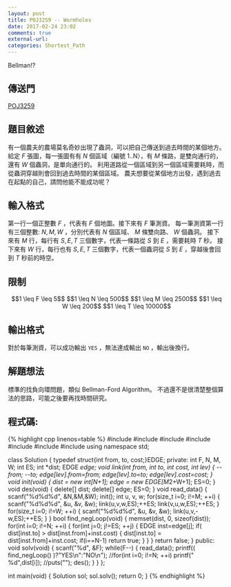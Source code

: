```yaml
---
layout: post
title: POJ3259 -- Wormholes
date: 2017-02-24 23:02
comments: true
external-url:
categories: Shortest_Path
---
```


Bellman!?

## 傳送門
[POJ3259](http://poj.org/problem?id=3259)

## 題目敘述
有一個農夫的農場莫名奇妙出現了蟲洞，可以把自己傳送到過去時間的某個地方。
給定 $F$ 張圖，每一張圖有有 $N$ 個區域（編號 1..N），有 $M$ 條路，是雙向通行的，還有 $W$ 個蟲洞，是單向通行的。
利用道路從一個區域到另一個區域需要耗時，而從蟲洞穿越則會回到過去時間的某個區域。
農夫想要從某個地方出發，遇到過去在起點的自己，請問他能不能成功呢？

## 輸入格式
第一行一個正整數 $F$ ，代表有 $F$ 個地圖。接下來有 $F$ 筆測資。
每一筆測資第一行有三個整數: $N, M, W$ ，分別代表有 $N$ 個區域、 $M$ 條雙向路、 $W$ 個蟲洞。
接下來有 $M$ 行，每行有 $S, E, T$ 三個數字，代表一條路從 $S$ 到 $E$ ，需要耗時 $T$ 秒。
接下來有 $W$ 行，每行也有 $S, E, T$ 三個數字，代表一個蟲洞從 $S$ 到 $E$ ，穿越後會回到 $T$ 秒前的時空。

## 限制

<center>
$$1 \leq F \leq 5$$
$$1 \leq N \leq 500$$
$$1 \leq M \leq 2500$$
$$1 \leq W \leq 200$$
$$1 \leq T \leq 10000$$
</center>

## 輸出格式
對於每筆測資，可以成功輸出 `YES` ，無法達成輸出 `NO` ，輸出後換行。

## 解題想法
標準的找負向環問題，類似 Bellman-Ford Algorithm。
不過還不是很清楚整個算法的思路，可能之後要再找時間研究。

## 程式碼:

{% highlight cpp linenos=table %}
#include <iostream>
#include <string>
#include <algorithm>
#include <vector>
#include <cstdio>
#include <cstdlib>
#include <cstring>
using namespace std;

class Solution {
    typedef struct{int from, to, cost;}EDGE;
    private:
        int F, N, M, W;
        int ES;
        int *dist;
        EDGE *edge;
        void link(int from, int to, int cost, int lev) {
            --from; --to;
            edge[lev].from=from;
            edge[lev].to=to;
            edge[lev].cost=cost;
        }
        void init(void) {
            dist = new int[N+1];
            edge = new EDGE[M*2+W+1];
            ES=0;
        }
        void des(void) {
            delete[] dist; delete[] edge;
            ES=0;
        }
        void read_data() {
            scanf("%d%d%d", &N,&M,&W);
            init();
            int u, v, w;
            for(size_t i=0; i!=M; ++i) {
                scanf("%d%d%d", &u, &v, &w);
                link(u,v,w,ES);++ES;
                link(v,u,w,ES);++ES;
            }
            for(size_t i=0; i!=W; ++i) {
                scanf("%d%d%d", &u, &v, &w);
                link(u,v,-w,ES);++ES;
            }
        }
        bool find_negLoop(void) {
            memset(dist, 0, sizeof(dist));
            for(int i=0; i!=N; ++i) {
                for(int j=0; j!=ES; ++j) {
                    EDGE inst=edge[j];
                    if( dist[inst.to] > dist[inst.from]+inst.cost) {
                        dist[inst.to] = dist[inst.from]+inst.cost;
                        if(i==N-1) return true;
                    }
                }
            }
            return false;
        }
    public:
        void solv(void) {
            scanf("%d", &F);
            while(F--) {
                read_data();
                printf(( find_negLoop() )?"YES\n":"NO\n");
                //for(int i=0; i!=N; ++i) printf(" %d",dist[i]);
                //puts("");
                des();
            }
        }
};

int main(void) {
    Solution sol;
    sol.solv();
    return 0;
}
{% endhighlight %}

